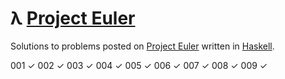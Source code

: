 # λ [Project Euler](https://projecteuler.net)

Solutions to problems posted on [Project Euler](https://projecteuler.net) written in [Haskell](http://haskell.org).

001 ✓
002 ✓
003 ✓
004 ✓
005 ✓
006 ✓
007 ✓
008 ✓
009 ✓
